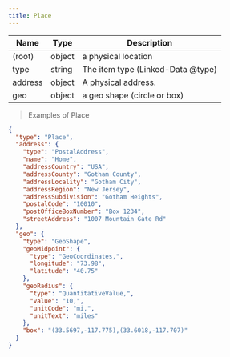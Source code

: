 ```yaml
---
title: Place
---
```

| Name | Type | Description |
|---|---|---|
| (root) | object | a physical location |
| type | string | The item type (Linked-Data @type) |
| address | object | A physical address. |
| geo | object | a geo shape (circle or box) |

> Examples of Place

```json
{
  "type": "Place",
  "address": {
    "type": "PostalAddress",
    "name": "Home",
    "addressCountry": "USA",
    "addressCounty": "Gotham County",
    "addressLocality": "Gotham City",
    "addressRegion": "New Jersey",
    "addressSubdivision": "Gotham Heights",
    "postalCode": "10010",
    "postOfficeBoxNumber": "Box 1234",
    "streetAddress": "1007 Mountain Gate Rd"
  },
  "geo": {
    "type": "GeoShape",
    "geoMidpoint": {
      "type": "GeoCoordinates,",
      "longitude": "73.98",
      "latitude": "40.75"
    },
    "geoRadius": {
      "type": "QuantitativeValue,",
      "value": "10,",
      "unitCode": "mi,",
      "unitText": "miles"
    },
    "box": "(33.5697,-117.775),(33.6018,-117.707)"
  }
}
```


